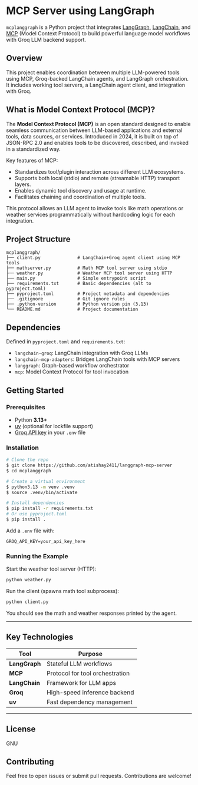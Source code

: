 # MCP Server using LangGraph

`mcplanggraph` is a Python project that integrates [LangGraph](https://python.langgraph.dev/), [LangChain](https://www.langchain.com/), and [MCP](https://en.wikipedia.org/wiki/Model_Context_Protocol) (Model Context Protocol) to build powerful language model workflows with Groq LLM backend support.

## Overview

This project enables coordination between multiple LLM-powered tools using MCP, Groq-backed LangChain agents, and LangGraph orchestration. It includes working tool servers, a LangChain agent client, and integration with Groq.

## What is Model Context Protocol (MCP)?

The **Model Context Protocol (MCP)** is an open standard designed to enable seamless communication between LLM-based applications and external tools, data sources, or services. Introduced in 2024, it is built on top of JSON-RPC 2.0 and enables tools to be discovered, described, and invoked in a standardized way.

Key features of MCP:
- Standardizes tool/plugin interaction across different LLM ecosystems.
- Supports both local (stdio) and remote (streamable HTTP) transport layers.
- Enables dynamic tool discovery and usage at runtime.
- Facilitates chaining and coordination of multiple tools.

This protocol allows an LLM agent to invoke tools like math operations or weather services programmatically without hardcoding logic for each integration.

## Project Structure

```plaintext
mcplanggraph/
├── client.py              # LangChain+Groq agent client using MCP tools
├── mathserver.py          # Math MCP tool server using stdio
├── weather.py             # Weather MCP tool server using HTTP
├── main.py                # Simple entrypoint script
├── requirements.txt       # Basic dependencies (alt to pyproject.toml)
├── pyproject.toml         # Project metadata and dependencies
├── .gitignore             # Git ignore rules
├── .python-version        # Python version pin (3.13)
└── README.md              # Project documentation
```

## Dependencies

Defined in `pyproject.toml` and `requirements.txt`:

- `langchain-groq`: LangChain integration with Groq LLMs
- `langchain-mcp-adapters`: Bridges LangChain tools with MCP servers
- `langgraph`: Graph-based workflow orchestrator
- `mcp`: Model Context Protocol for tool invocation

## Getting Started

### Prerequisites

- Python **3.13+**
- [uv](https://github.com/astral-sh/uv) (optional for lockfile support)
- [Groq API key](https://console.groq.com/) in your `.env` file

### Installation

```bash
# Clone the repo
$ git clone https://github.com/atishay2411/langgraph-mcp-server
$ cd mcplanggraph

# Create a virtual environment
$ python3.13 -m venv .venv
$ source .venv/bin/activate

# Install dependencies
$ pip install -r requirements.txt
# Or use pyproject.toml
$ pip install .
```

Add a `.env` file with:

```env
GROQ_API_KEY=your_api_key_here
```

### Running the Example

Start the weather tool server (HTTP):
```bash
python weather.py
```

Run the client (spawns math tool subprocess):
```bash
python client.py
```

You should see the math and weather responses printed by the agent.

---

## Key Technologies

| Tool | Purpose |
|------|---------|
| **LangGraph** | Stateful LLM workflows |
| **MCP** | Protocol for tool orchestration |
| **LangChain** | Framework for LLM apps |
| **Groq** | High-speed inference backend |
| **uv** | Fast dependency management |

---

## License

GNU

## Contributing

Feel free to open issues or submit pull requests. Contributions are welcome!
